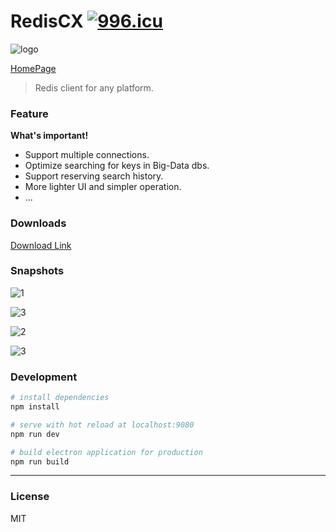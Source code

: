 # RedisCX   [![996.icu](https://img.shields.io/badge/link-996.icu-red.svg)](https://996.icu)

![logo](https://i.loli.net/2018/07/10/5b447752b3020.png) 

[HomePage](https://sidfate.github.io/RedisCX/)

> Redis client for any platform.

### Feature

**What's important!**

* Support multiple connections.
* Optimize searching for keys in Big-Data dbs.
* Support reserving search history.
* More lighter UI and simpler operation.
* ...

### Downloads

[Download Link](https://github.com/Sidfate/redisCX/releases)

### Snapshots

![1](https://i.loli.net/2018/08/29/5b864a207a78b.png)

![3](https://i.loli.net/2018/10/16/5bc54e99dd306.png)

![2](https://i.loli.net/2018/08/29/5b864a207c70d.png)

![3](https://i.loli.net/2018/08/29/5b864a207e6ed.png)

### Development

``` bash
# install dependencies
npm install

# serve with hot reload at localhost:9080
npm run dev

# build electron application for production
npm run build

```

---

### License

MIT
